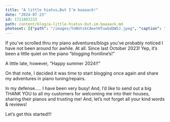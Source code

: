 ```yaml
---
title: "A little hiatus…But I’m baaaack!"
date: "2024-07-23"
id: 1721803233
path: content/blog/a-little-hiatus-but-im-baaaack.md
photoset: [{"path": "/images/YoNUtskCAeetHTuwbdQW5J.jpeg", "caption": "", "thumbnail": "True"}]
---
```

If you’ve scrolled thru my piano adventures/blogs you’ve probably noticed I have not been around for awhile. At all. Since last October 2023! Yep, it’s been a little quiet on the piano “blogging frontline’s!”

  A little late, however, “Happy summer 2024!!”

On that note, I decided it was time to start blogging once again and share my adventures in piano tuning/repairs. 

In my defense….. I have been very busy! And, I’d like  to send out a big THANK YOU to all my customers for welcoming me into their houses, sharing their pianos and trusting me! And, let’s not forget all your kind words & reviews! 

Let’s get this started!!!